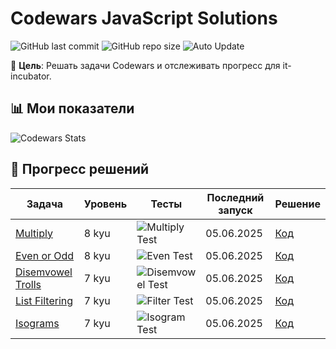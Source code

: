 # Codewars JavaScript Solutions

![GitHub last commit](https://img.shields.io/github/last-commit/Alma-Nemi/codewars?color=blue)
![GitHub repo size](https://img.shields.io/github/repo-size/Alma-Nemi/codewars?color=lightgrey)
![Auto Update](https://img.shields.io/badge/status-auto--updated-success)

📌 **Цель**: Решать задачи Codewars и отслеживать прогресс для it-incubator.

## 📊 Мои показатели
![Codewars Stats](https://www.codewars.com/users/Alma-Nemi/badges/large)

## 🚀 Прогресс решений

| Задача                   | Уровень | Тесты | Последний запуск | Решение |
|--------------------------|---------|-------|------------------|---------|
| [Multiply](https://www.codewars.com/kata/50654ddff44f800200000004) | 8 kyu | ![Multiply Test](https://github.com/Alma-Nemi/codewars/actions/workflows/test-multiply.yml/badge.svg) | 05.06.2025 | [Код](8-kyu/multiply.js) |
| [Even or Odd](https://www.codewars.com/kata/53da3dbb4a5168369a0000fe) | 8 kyu | ![Even Test](https://github.com/Alma-Nemi/codewars/actions/workflows/test-evenodd.yml/badge.svg) | 05.06.2025 | [Код](8-kyu/even-or-odd.js) |
| [Disemvowel Trolls](https://www.codewars.com/kata/52fba66badcd10859f00097e) | 7 kyu | ![Disemvowel Test](https://github.com/Alma-Nemi/codewars/actions/workflows/test-disemvowel.yml/badge.svg) | 05.06.2025 | [Код](7-kyu/disemvowel-trolls.js) |
| [List Filtering](https://www.codewars.com/kata/53dbd5315a3c69eed20002dd) | 7 kyu | ![Filter Test]() | 05.06.2025 | [Код](7-kyu/list-filtering.js) |
| [Isograms](https://www.codewars.com/kata/54ba84be607a92aa900000f1) | 7 kyu | ![Isogram Test]() | 05.06.2025 | [Код](7-kyu/isograms.js) |
